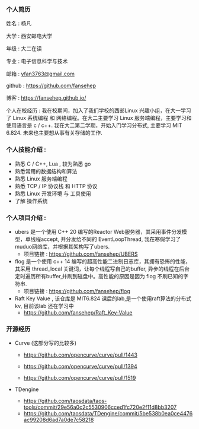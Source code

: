 ### 个人简历

姓名 : 杨凡

大学 : 西安邮电大学 

年级 : 大二在读

专业 : 电子信息科学与技术

邮箱 : yfan3763@gmail.com

github : https://github.com/fansehep

博客 : https://fansehep.github.io/

个人在校经历 : 我在校期间，加入了我们学校的西邮Linux 兴趣小组，在大一学习了 Linux 系统编程 和 网络编程。在大二主要学习 Linux 服务端编程，主要学习和使用语言是 c / c++. 我在大二第二学期，开始入门学习分布式, 主要学习 MIT 6.824. 未来也主要想从事有关存储的工作. 

### 个人技能介绍 :

- 熟悉 C / C++, Lua , 较为熟悉 go 
- 熟悉常用的数据结构和算法
- 熟悉 Linux 服务端编程
- 熟悉 TCP / IP 协议栈 和 HTTP 协议
- 熟悉 Linux 开发环境 与 工具使用
- 了解 操作系统

### 个人项目介绍 :

- ubers 是一个使用 C++ 20 编写的Reactor Web服务器，其采用事件分发模型，单线程accept, 并分发给不同的 EventLoopThread, 我在寒假学习了 muduo网络库，并根据其架构写了ubers. 
  - 项目链接 : https://github.com/fansehep/UBERS
- flog 是一个使用 c++ 14 编写的超高性能二进制日志库，其拥有恐怖的性能，其采用 thread_local 关键词，让每个线程写自己的buffer, 异步的线程在后台定时遍历所有buffer,并刷到磁盘中。高性能的原因是因为 flog 不刷已知的字符串.
  - 项目链接 : https://github.com/fansehep/flog
- Raft Key Value , 该仓库是 MIT6.824 课后的lab,是一个使用raft算法的分布式kv, 目前该lab 还在学习中
  - https://github.com/fansehep/Raft_Key-Value


### 开源经历

- Curve (这部分写的比较多)

  - https://github.com/opencurve/curve/pull/1443

  - https://github.com/opencurve/curve/pull/1394
  - https://github.com/opencurve/curve/pull/1519

- TDengine 
  - https://github.com/taosdata/taos-tools/commit/29e56a0c2c5530906cced1fc720e2f11d8bb3207
  - https://github.com/taosdata/TDengine/commit/5be538b0ea0ce4476ac99208d6ad7a0de7c58218